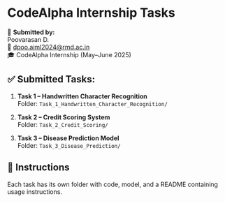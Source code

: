 # CodeAlpha Internship Tasks

👤 **Submitted by:**  
Poovarasan D.  
📧 dpoo.aiml2024@rmd.ac.in  
🎓 CodeAlpha Internship (May–June 2025)

## ✅ Submitted Tasks:

1. **Task 1 – Handwritten Character Recognition**  
   Folder: `Task_1_Handwritten_Character_Recognition/`

2. **Task 2 – Credit Scoring System**  
   Folder: `Task_2_Credit_Scoring/`

3. **Task 3 – Disease Prediction Model**  
   Folder: `Task_3_Disease_Prediction/`

## 📌 Instructions
Each task has its own folder with code, model, and a README containing usage instructions.
